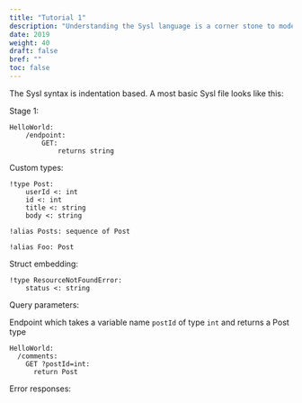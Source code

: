 ```yaml
---
title: "Tutorial 1"
description: "Understanding the Sysl language is a corner stone to modelling your system."
date: 2019
weight: 40
draft: false
bref: ""
toc: false
---
```


The Sysl syntax is indentation based.
A most basic Sysl file looks like this:


Stage 1:
```
HelloWorld:
    /endpoint:
        GET:
            returns string
```

Custom types:
```
!type Post:
    userId <: int
    id <: int
    title <: string
    body <: string

!alias Posts: sequence of Post

!alias Foo: Post

```
Struct embedding:
```
!type ResourceNotFoundError:
    status <: string

```
Query parameters:

Endpoint which takes a variable name `postId` of type `int` and returns a Post type
```
HelloWorld:
  /comments:
    GET ?postId=int:
      return Post
```

Error responses:

